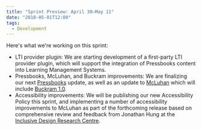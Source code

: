 ```yaml
---
title: "Sprint Preview: April 30–May 11"
date: "2018-05-01T12:00"
tags:
  - Development
---
```


Here's what we're working on this sprint:

- LTI provider plugin: We are starting development of a first-party LTI provider plugin,
  which will support the integration of Pressbooks content into Learning Management
  Systems.
- Pressbooks, McLuhan, and Buckram improvements: We are finalizing our next
  [Pressbooks][pressbooks] update, as well as an update to [McLuhan][mcluhan] which will
  include [Buckram 1.0][buckram].
- Accessibility improvements: We will be publishing our
  new Accessibility Policy this sprint, and implementing a number of accessibility
  improvements to McLuhan as part of the forthcoming release based on comprehensive review
  and feedback from Jonathan Hung at the [Inclusive Design Research Centre][idrc].

[pressbooks]: https://github.com/pressbooks/pressbooks/projects/19
[mcluhan]: https://github.com/pressbooks/pressbooks-book/projects/6
[buckram]: https://github.com/pressbooks/buckram/projects/1
[idrc]: https://idrc.ocadu.ca
